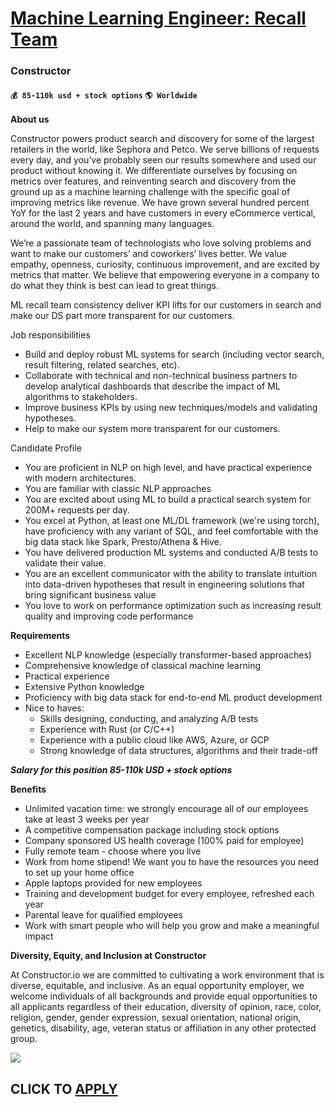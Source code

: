 # [Machine Learning Engineer: Recall Team](https://www.remotewlb.com/apply/machine-learning-engineer-recall-team-71846)  
### Constructor  
#### `💰 85-110k usd + stock options` `🌎 Worldwide`  

**About us**

Constructor powers product search and discovery for some of the largest retailers in the world, like Sephora and Petco. We serve billions of requests every day, and you’ve probably seen our results somewhere and used our product without knowing it. We differentiate ourselves by focusing on metrics over features, and reinventing search and discovery from the ground up as a machine learning challenge with the specific goal of improving metrics like revenue. We have grown several hundred percent YoY for the last 2 years and have customers in every eCommerce vertical, around the world, and spanning many languages.

We’re a passionate team of technologists who love solving problems and want to make our customers’ and coworkers’ lives better. We value empathy, openness, curiosity, continuous improvement, and are excited by metrics that matter. We believe that empowering everyone in a company to do what they think is best can lead to great things.

ML recall team consistency deliver KPI lifts for our customers in search and make our DS part more transparent for our customers.

Job responsibilities

  * Build and deploy robust ML systems for search (including vector search, result filtering, related searches, etc).
  * Collaborate with technical and non-technical business partners to develop analytical dashboards that describe the impact of ML algorithms to stakeholders.
  * Improve business KPIs by using new techniques/models and validating hypotheses.
  * Help to make our system more transparent for our customers.

Candidate Profile

  * You are proficient in NLP on high level, and have practical experience with modern architectures.
  * You are familiar with classic NLP approaches
  * You are excited about using ML to build a practical search system for 200M+ requests per day.
  * You excel at Python, at least one ML/DL framework (we're using torch), have proficiency with any variant of SQL, and feel comfortable with the big data stack like Spark, Presto/Athena & Hive.
  * You have delivered production ML systems and conducted A/B tests to validate their value.
  * You are an excellent communicator with the ability to translate intuition into data-driven hypotheses that result in engineering solutions that bring significant business value
  * You love to work on performance optimization such as increasing result quality and improving code performance

**Requirements**

  * Excellent NLP knowledge (especially transformer-based approaches)
  * Comprehensive knowledge of classical machine learning
  * Practical experience
  * Extensive Python knowledge
  * Proficiency with big data stack for end-to-end ML product development
  * Nice to haves:
    * Skills designing, conducting, and analyzing A/B tests
    * Experience with Rust (or C/C++)
    * Experience with a public cloud like AWS, Azure, or GCP
    * Strong knowledge of data structures, algorithms and their trade-off

_**Salary for this position 85-110k USD + stock options**_

**Benefits**

  * Unlimited vacation time: we strongly encourage all of our employees take at least 3 weeks per year
  * A competitive compensation package including stock options
  * Company sponsored US health coverage (100% paid for employee)
  * Fully remote team - choose where you live
  * Work from home stipend! We want you to have the resources you need to set up your home office
  * Apple laptops provided for new employees
  * Training and development budget for every employee, refreshed each year
  * Parental leave for qualified employees
  * Work with smart people who will help you grow and make a meaningful impact

**Diversity, Equity, and Inclusion at Constructor**

At Constructor.io we are committed to cultivating a work environment that is diverse, equitable, and inclusive. As an equal opportunity employer, we welcome individuals of all backgrounds and provide equal opportunities to all applicants regardless of their education, diversity of opinion, race, color, religion, gender, gender expression, sexual orientation, national origin, genetics, disability, age, veteran status or affiliation in any other protected group.

![](https://remotive.com/job/track/1904476/blank.gif?source=public_api)  
## CLICK TO [APPLY](https://www.remotewlb.com/apply/machine-learning-engineer-recall-team-71846)

